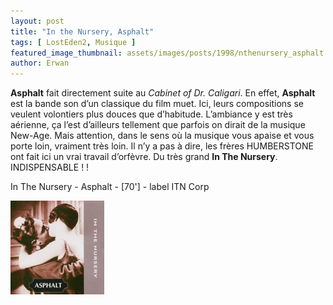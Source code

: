 ```yaml
---
layout: post
title: "In the Nursery, Asphalt"
tags: [ LostEden2, Musique ]
featured_image_thumbnail: assets/images/posts/1998/nthenursery_asphalt.jpg
author: Erwan
--- 
```


**Asphalt** fait directement suite au *Cabinet of Dr. Caligari*. En effet, **Asphalt** est la bande son d’un classique du film muet. Ici, leurs compositions se veulent volontiers plus douces que d’habitude. L’ambiance y est très aérienne, ça l’est d’ailleurs tellement que parfois on dirait de la musique New-Age. Mais attention, dans le sens où la musique vous apaise et vous porte loin, vraiment très loin. Il n’y a pas à dire, les frères HUMBERSTONE ont fait ici un vrai travail d’orfèvre. Du très grand **In The Nursery**. INDISPENSABLE ! !

In The Nursery - Asphalt - [70'] - label ITN Corp

![Image](assets/images/posts/1998/nthenursery_asphalt.jpg)
